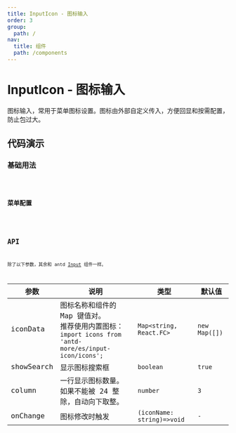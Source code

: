 ```yaml
---
title: InputIcon - 图标输入
order: 3
group:
  path: /
nav:
  title: 组件
  path: /components
---
```


# InputIcon - 图标输入

图标输入，常用于菜单图标设置。图标由外部自定义传入，方便回显和按需配置，防止包过大。

## 代码演示

### 基础用法

<code src="./demos/Demo1.tsx" />

### 菜单配置

<code src="./demos/modal-menu.tsx" />

## API

除了以下参数，其余和 antd [Input](https://ant.design/components/input-cn/) 组件一样。

| 参数 | 说明 | 类型 | 默认值 |
| --- | --- | --- | --- |
| iconData | 图标名称和组件的 Map 键值对。<br/>推荐使用内置图标：<br/>`import icons from 'antd-more/es/input-icon/icons';` | `Map<string, React.FC>` | `new Map([])` |
| showSearch | 显示图标搜索框 | `boolean` | `true` |
| column | 一行显示图标数量。<br/>如果不能被 24 整除，自动向下取整。 | `number` | `3` |
| onChange | 图标修改时触发 | `(iconName: string)=>void` | `-` |
